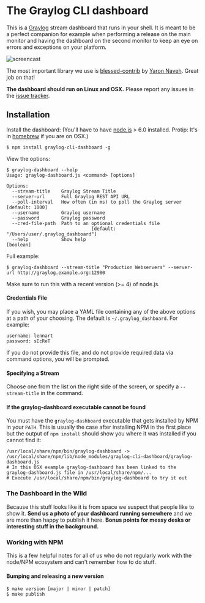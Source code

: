 # The Graylog CLI dashboard

This is a [Graylog](http://www.graylog.org/) stream dashboard that runs in your shell. It is meant to be a perfect companion for example
when performing a release on the main monitor and having the dashboard on the second monitor to keep an eye on errors and exceptions on
your platform.

![screencast](https://github.com/Graylog2/cli-dashboard/blob/master/screencast.gif)

The most important library we use is [blessed-contrib](https://github.com/yaronn/blessed-contrib)
by [Yaron Naveh](https://twitter.com/YaronNaveh). Great job on that!

**The dashboard should run on Linux and OSX.** Please report any issues in the [issue tracker](https://github.com/Graylog2/cli-dashboard/issues).

## Installation

Install the dashboard: (You'll have to have [node.js](http://nodejs.org/download/) > 6.0 installed.
Protip: It's in [homebrew](http://brew.sh) if you are on OSX.)

    $ npm install graylog-cli-dashboard -g

View the options:

    $ graylog-dashboard --help
    Usage: graylog-dashboard.js <command> [options]

    Options:
      --stream-title    Graylog Stream Title
      --server-url      Full Graylog REST API URL
      --poll-interval   How often (in ms) to poll the Graylog server [default: 1000]
      --username        Graylog username
      --password        Graylog password
      --cred-file-path  Path to an optional credentials file
                                   [default: "/Users/user/.graylog_dashboard"]
      --help            Show help                                          [boolean]

Full example:

    $ graylog-dashboard --stream-title "Production Webservers" --server-url http://graylog.example.org:12900

Make sure to run this with a recent version (>= 4) of node.js.

#### Credentials File

If you wish, you may place a YAML file containing any of the above options at a path of your choosing.
The default is `~/.graylog_dashboard`. For example:

    username: lennart
    password: sEcReT

If you do not provide this file, and do not provide required data via command options, you will be prompted.

#### Specifying a Stream

Choose one from the list on the right side of the screen, or specify a `--stream-title` in the command.

#### If the graylog-dashboard executable cannot be found

You must have the `graylog-dashboard` executable that gets installed by NPM in your `PATH`. This is usually the case after installing
NPM in the first place but the output of `npm install` should show you where it was installed if you cannot find it:

    /usr/local/share/npm/bin/graylog-dashboard -> /usr/local/share/npm/lib/node_modules/graylog-cli-dashboard/graylog-dashboard.js
    # In this OSX example graylog-dashboard has been linked to the graylog-dashboard.js file in /usr/local/share/npm/...
    # Execute /usr/local/share/npm/bin/graylog-dashboard to try it out

### The Dashboard in the Wild

Because this stuff looks like it is from space we suspect that people like to show it. **Send us a photo of your dashboard running somewhere**
and we are more than happy to publish it here. **Bonus points for messy desks or interesting stuff in the background.**

### Working with NPM

This is a few helpful notes for all of us who do not regularly work with the node/NPM ecosystem and can't remember how to do stuff.

#### Bumping and releasing a new version

    $ make version [major | minor | patch]
    $ make publish
